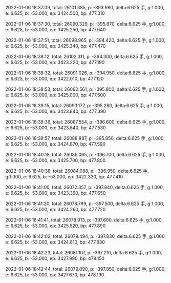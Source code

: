 2022-01-06 18:37:09, total: 26101.385, p: -393.980, delta:6.625 手, g:1.000, e: 6.625, b: -53.000, ep: 3424.500, bp: 477.310

2022-01-06 18:37:30, total: 26090.329, p: -395.870, delta:6.625 手, g:1.000, e: 6.625, b: -53.000, ep: 3425.250, bp: 477.640

2022-01-06 18:37:51, total: 26098.965, p: -394.420, delta:6.625 手, g:1.000, e: 6.625, b: -53.000, ep: 3425.340, bp: 477.470

2022-01-06 18:38:12, total: 26102.311, p: -394.300, delta:6.625 手, g:1.000, e: 6.625, b: -53.000, ep: 3423.220, bp: 477.190

2022-01-06 18:38:32, total: 26091.026, p: -394.950, delta:6.625 手, g:1.000, e: 6.625, b: -53.000, ep: 3422.010, bp: 477.120

2022-01-06 18:38:53, total: 26092.561, p: -395.800, delta:6.625 手, g:1.000, e: 6.625, b: -53.000, ep: 3425.000, bp: 477.600

2022-01-06 18:39:15, total: 26093.177, p: -395.280, delta:6.625 手, g:1.000, e: 6.625, b: -53.000, ep: 3423.840, bp: 477.390

2022-01-06 18:39:36, total: 26087.554, p: -396.600, delta:6.625 手, g:1.000, e: 6.625, b: -53.000, ep: 3423.640, bp: 477.530

2022-01-06 18:39:57, total: 26088.887, p: -395.850, delta:6.625 手, g:1.000, e: 6.625, b: -53.000, ep: 3424.870, bp: 477.590

2022-01-06 18:40:18, total: 26085.065, p: -396.700, delta:6.625 手, g:1.000, e: 6.625, b: -53.000, ep: 3425.700, bp: 477.800

2022-01-06 18:40:38, total: 26084.088, p: -396.950, delta:6.625 手, g:1.000, e: 6.625, b: -53.000, ep: 3422.330, bp: 477.410

2022-01-06 18:41:00, total: 26072.357, p: -397.840, delta:6.625 手, g:1.000, e: 6.625, b: -53.000, ep: 3423.360, bp: 477.650

2022-01-06 18:41:20, total: 26078.799, p: -397.500, delta:6.625 手, g:1.000, e: 6.625, b: -53.000, ep: 3424.260, bp: 477.720

2022-01-06 18:41:41, total: 26078.913, p: -397.600, delta:6.625 手, g:1.000, e: 6.625, b: -53.000, ep: 3425.520, bp: 477.890

2022-01-06 18:42:02, total: 26079.494, p: -397.830, delta:6.625 手, g:1.000, e: 6.625, b: -53.000, ep: 3424.810, bp: 477.830

2022-01-06 18:42:23, total: 26081.107, p: -397.210, delta:6.625 手, g:1.000, e: 6.625, b: -53.000, ep: 3427.990, bp: 478.150

2022-01-06 18:42:44, total: 26079.090, p: -397.850, delta:6.625 手, g:1.000, e: 6.625, b: -53.000, ep: 3427.670, bp: 478.190